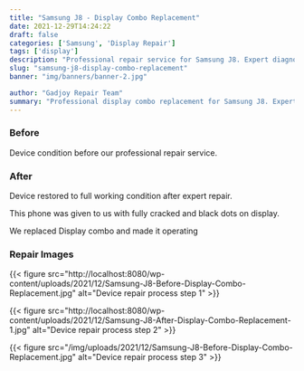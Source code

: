 ```yaml
---
title: "Samsung J8 - Display Combo Replacement"
date: 2021-12-29T14:24:22
draft: false
categories: ['Samsung', 'Display Repair']
tags: ['display']
description: "Professional repair service for Samsung J8. Expert diagnosis and quality repairs in Bangalore."
slug: "samsung-j8-display-combo-replacement"
banner: "img/banners/banner-2.jpg"

author: "Gadjoy Repair Team"
summary: "Professional display combo replacement for Samsung J8. Expert technicians, quality parts, warranty included."
---
```


### Before

Device condition before our professional repair service.

### After

Device restored to full working condition after expert repair.

This phone was given to us with fully cracked and black dots on display.

We replaced Display combo and made it operating

### Repair Images

{{< figure src="http://localhost:8080/wp-content/uploads/2021/12/Samsung-J8-Before-Display-Combo-Replacement.jpg" alt="Device repair process step 1" >}}

{{< figure src="http://localhost:8080/wp-content/uploads/2021/12/Samsung-J8-After-Display-Combo-Replacement-1.jpg" alt="Device repair process step 2" >}}

{{< figure src="/img/uploads/2021/12/Samsung-J8-Before-Display-Combo-Replacement.jpg" alt="Device repair process step 3" >}}

